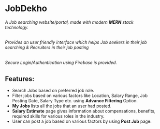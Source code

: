 # **JobDekho**
###### A Job searching website/portal, made with modern **MERN** stack technology.
###### Provides an user friendly interface which helps Job seekers in their job searching & Recruiters in their job posting

###### Secure Login/Authentication using Firebase is provided.

## Features:
- Search Jobs based on preferred job role.
- Filter jobs based on various factors like Location, Salary Range, Job Posting Date, Salary Type etc. using **Advance Filtering** Option.
- **My Jobs** lists all the jobs that an user had posted.
- **Salary Estimate** page gives information about compensations, benefits, required skills for various roles in the industry.
- User can post a job based on various factors by using **Post Job** page.


